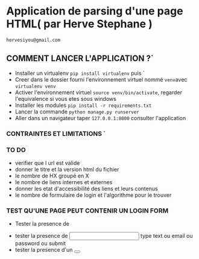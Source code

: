 # Application de parsing d'une page HTML( par Herve Stephane )
`hervesiyou@gmail.com`

 
## COMMENT LANCER L'APPLICATION ?`

- Installer un virtualenv `pip install virtualenv` puis `
- Creer dans le dossier fourni l'environnement virtuel nommé `venv`avec `virtualenv venv`
- Activer l'environnement virtuel `source venv/bin/activate`, regarder l'equivalence si vous etes sous windows
- Installer les modules `pip install -r requirements.txt`
- Lancer la commande  `python manage.py runserver`
- Aller dans un navigateur taper `127.0.0.1:8000` consulter l'application

### CONTRAINTES ET LIMITATIONS `




### TO DO

- verifier que l url est valide
- donner le titre et la version html du fichier
- le nombre de HX groupé en X
- le nombre de liens internes et externes
- donner les etat d'accessibilité des liens et leurs contenus
- le nombre de formulaire de login et l'algorithme pour le trouver

### TEST QU'UNE PAGE PEUT CONTENIR UN LOGIN FORM
-  Tester la presence de <form></form>
-  tester la presence de <input> type text ou email ou password ou submit
-  tester la presence d'un <button></button>
 

